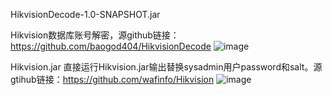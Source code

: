 HikvisionDecode-1.0-SNAPSHOT.jar

Hikvision数据库账号解密，源github链接：https://github.com/baogod404/HikvisionDecode
![image](https://github.com/bmjoker/Nuclei2use/assets/37091232/a3ae330c-541d-4b9f-8f8d-3195b6177485)
   
Hikvision.jar
直接运行Hikvision.jar输出替换sysadmin用户password和salt。源gtihub链接：https://github.com/wafinfo/Hikvision
![image](https://github.com/bmjoker/Nuclei2use/assets/37091232/1cd66b34-9982-43e5-b83c-18df3390261b)
